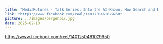 ```yaml
---
title: "MediaFutures - Talk Series: Into the AI-Known: How Search and Recommender Systems Shape Children’s Online Experiences and the Path to Safer Information Access"
link: "https://www.facebook.com/reel/1401250461029950"
picture: ../images/bergenpic.jpg
date: 2025-02-10
---
```

https://www.facebook.com/reel/1401250461029950

